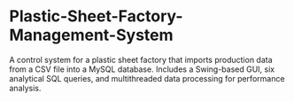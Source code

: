 # Plastic-Sheet-Factory-Management-System
 A control system for a plastic sheet factory that imports production data from a CSV file into a MySQL database. Includes a Swing-based GUI, six analytical SQL queries, and multithreaded data processing for performance analysis.
